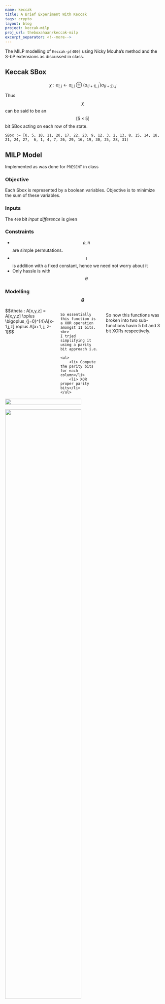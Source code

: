 ```yaml
---
name: keccak
title: A Brief Experiment With Keccak
tags: crypto
layout: blog
project: keccak-milp
proj_url: theboxahaan/keccak-milp
excerpt_separator: <!--more-->
---
```


The MILP modelling of `Keccak-p[400]` using Nicky Mouha’s method and the S-bP extensions as discussed in class.<!--more-->

## Keccak SBox

$$\chi : a_{i,j} \leftarrow a_{i,j} \oplus (a^{'}_{(i+1),j})a_{(i+2),j}$$

Thus $$\chi$$ can be said to be an $$[5 \times 5]$$ bit SBox acting on each row of the state.


```
SBox := [0, 5, 10, 11, 20, 17, 22, 23, 9, 12, 3, 2, 13, 8, 15, 14, 18, 21, 24, 27,  6, 1, 4, 7, 26, 29, 16, 19, 30, 25, 28, 31]
```

## MILP Model
Implemented as was done for `PRESENT` in class

### Objective
Each Sbox is represented by a boolean variables. Objective is to minimize the sum of these variables.

### Inputs
The `400` bit *input difference* is given 

### Constraints
- $$\rho, \pi$$ are simple permutations.
- $$\iota$$ is addition with a fixed constant, hence we need not worry about it
- Only hassle is with $$\theta$$


### Modelling $$\theta$$
<div class="row">
    <div class="six columns">
    $$\theta : A[x,y,z] = A[x,y,z] \oplus \bigoplus_{j=0}^{4}A[x-1,j,z] \oplus A[x+1, j, z-1]$$

    So essentially this function is a XOR operation amongst 11 bits.
    <br>
    I tried simplifying it using a parity bit approach i.e.

    <ul>
        <li> Compute the parity bits for each column</li>
        <li> XOR proper parity bits</li>
    </ul>
So now this functions was broken into two sub-functions havin 5 bit and 3 bit XORs respectively.
    </div>
    <div class="six columns">
        <img src="https://paper-attachments.dropbox.com/s_48455D6ADC8DFBB72F715F59DE88DEC845623C60D1CA368FED24D2707582F853_1589313227273_Screenshot+2020-05-13+at+1.23.27+AM.png" width="70%">
    </div>
</div>

<img src="https://paper-attachments.dropbox.com/s_48455D6ADC8DFBB72F715F59DE88DEC845623C60D1CA368FED24D2707582F853_1589313553671_Screenshot+2020-05-13+at+1.29.00+AM.png" width="70%">

So now I tried modelling $$\theta$$ using Mouha’s method -


- Computing Parity Plane

$$
\begin{align}
x_{i,0,k} + x_{i,1,k} + x_{i,2,k} + x_{i,3,k} + x_{i,4,k} + p_{i,k} &\geq 2d_{i,j}\\
d_{i,j} &\geq x_{i,j,k} , p_{i,k}
\end{align}
$$

- Computing $\theta$

$$
\begin{align}
x_{i,j,k} + p_{(i-1),k} + p_{(i+1), (z-1)} + y_{i,j,k} &\geq 2e_{i,j,k}\\
e_{i,j,k} &\geq x_{i,j,k} , p_{i,k}
\end{align}
$$

### Problem

With this formulation of $$\theta$$, after formulation of the other functions, Gurobi was giving the optimal solution to be $$0$$
I exported the result file using the command -
`gurobi_cl ResultFile=r1.sol r1.lp`

The problem was that Gurobi had assigned all $$x$$’s and $$p$$’s the value $$1$$, that is the input difference had all values $$1$$. By doing so, the value of all $$y$$’s could be assigned as $$0$$ and still satisfy the above constraints. 
And now, since a zero state was being permuted, the input to the $$\chi$$ layer was all zeros. Hence the optimal solution was $$0$$

### Solving The Problem

Mouha’s constraints do not model the the XOR function exactly. Example for function $$a \oplus b = c$$.
Mouha’s constraints are -

$$
\begin{align}
a + b + c &\geq 2d_0\\
d &\geq a\\
d &\geq b\\
d &\geq c\\
\end{align}
$$

The truth table for the above constraints is -

| $$a$$ | $$b$$ | $$c$$ | $$d_0$$ |
| ----- | ----- | ----- | ------- |
| 0     | 0     | 0     | 0       |
| 0     | 1     | 1     | 1       |
| 1     | 0     | 1     | 1       |
| 1     | 1     | 0     | 1       |
| 1     | 1     | 1     | 1       |

The last row satisfies the constraints, but it **invalidates the XOR rule**. When the number of elements being XOR’d is greater, the number of such invalid cases also increases.

A possible solution could be to add another constraint

$$2d_0 - a - b - c \geq 0$$

Adding this to the list of constraints started to give out results in the MILP model.
$$d_0$$ is no longer constrained to be a boolean. Its only constrained to be an integer.


### Solution Found By the Gurobi Solver For 1 Round Keccak
Optimal = 1

<img src="https://paper-attachments.dropbox.com/s_48455D6ADC8DFBB72F715F59DE88DEC845623C60D1CA368FED24D2707582F853_1589326815952_Capture.PNG" width="50%">


The picture shows the $$x$$’s and $$y$$’s . $$x$$ is the input difference found by gurobi. and $$y = \pi \circ \rho \circ \theta (x)$$

For finding $$x$$ (as shown above) I wrote a script to parse the `.sol` file generated by gurobi that gives out the values of the variables at the optimal. $$y$$ was found by applying the proper operations on $$x$$

~~**Problem**~~ **Resolved**
~~The~~ $$y$$ ~~values obtained from parsing the file do not match with the~~ $$y$$ ~~values obtained from~~ $$x$$~~. The parsed~~ $$y$$ ~~values show 2 active SBoxes instead of 1 😕.~~ 
This is because parsed $$y$$ values represent the values obtained immediately after $$\theta$$ is applied on $$x$$. **This has been verified.**
So need to look into that. For the figure given below, blue bits are active.

|$x$ values |$y$ values|$z$ values|
|:--:|:--:|:--:|
|<img src="https://paper-attachments.dropbox.com/s_48455D6ADC8DFBB72F715F59DE88DEC845623C60D1CA368FED24D2707582F853_1589326471686_xval.png" width="100%"> | <img src="https://paper-attachments.dropbox.com/s_48455D6ADC8DFBB72F715F59DE88DEC845623C60D1CA368FED24D2707582F853_1589326436641_yval.png" width="100%"> |<img src="https://paper-attachments.dropbox.com/s_48455D6ADC8DFBB72F715F59DE88DEC845623C60D1CA368FED24D2707582F853_1589326498523_zval.png" width="100%"> | |

 
~~The~~ $$x$$ ~~values found do lead to~~ $$1$$ ~~Active Sbox, but the~~ $$y$$ ~~values show otherwise. 😞~~ 
Observed that $$y = \theta(x)$$
Final values (represented by $$z$$ ) show correct number of SBoxes as active

### Note
> Another observation is that the transition of   $$\chi \circ \pi \circ \rho(y) \rightarrow z$$ might have a zero probability as the constraints are not tight enough on the SBox.
> As from the example above, the difference transition is  $$[0,0,1,1,0] \rightarrow [0,1,1,0,0]$$. However this transition is impossible with the SBox (confirmed with the DDT)


### Generating the `.lp` File
```shell
python mew.py --r [no. of rounds] > rounds.lp
```
This will output a file in the `LP Format` which can be used as input to a suitable solver. I used Gurobi.

<img src="https://www.gurobi.com/wp-content/uploads/2018/12/logo-final.png" width="150px">

<br>

## Keccak Implementation

Implemented as class `Keccak` in `python3` . Each round is implemented as $$\iota \circ \chi \circ \pi \circ \rho \circ \theta$$
Of these functions, $$\iota$$ has not been implemented.
Implementation verified with the following sources - 

1. [https://github.com/mgoffin/keccak-python/blob/master/Keccak.py](https://github.com/mgoffin/keccak-python/blob/master/Keccak.py)
    > The verification was successful only after changing the rotation from a left rotate to a right rotate for $$\rho$$ function


2. [https://github.com/nickedes/keccak](https://github.com/nickedes/keccak)
    > Verified successfully


### References
1. [https://keccak.team/](https://keccak.team/)
2. [https://link.springer.com/chapter/10.1007/978-3-642-34704-7_5](https://link.springer.com/chapter/10.1007/978-3-642-34704-7_5)
3. [https://link.springer.com/chapter/10.1007/978-3-662-45611-8_9](https://link.springer.com/chapter/10.1007/978-3-662-45611-8_9)
